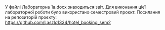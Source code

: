 У файлі Лабораторна 1а.docx знаходиться звіт.
Для виконання цієї лабораторної роботи було використано семестровий проєкт. Посилання на репозиторій проєкту: https://github.com/Laszlo1334/hotel_booking_sem2

